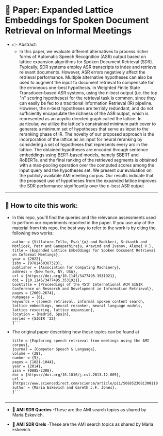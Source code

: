 
# :page_facing_up: **Paper: Expanded Lattice Embeddings for Spoken Document Retrieval on Informal Meetings**

- :point_right: Abstract:
    - In this paper, we evaluate different alternatives to process richer forms of Automatic Speech Recognition (ASR) output based on lattice expansion algorithms for Spoken Document Retrieval (SDR). Typically, SDR systems employ ASR transcripts to index and retrieve relevant documents. However, ASR errors negatively affect the retrieval performance. Multiple alternative hypotheses can also be used to augment the input to document retrieval to compensate for the erroneous one-best hypothesis. In Weighted Finite State Transducer-based ASR systems, using the n-best output (i.e. the top "n" scoring hypotheses) for the retrieval task is common, since they can easily be fed to a traditional Information Retrieval (IR) pipeline. However, the n-best hypotheses are terribly redundant, and do not sufficiently encapsulate the richness of the ASR output, which is represented as an acyclic directed graph called the lattice. In particular, we utilize the lattice's constrained minimum path cover to generate a minimum set of hypotheses that serve as input to the reranking phase of IR. The novelty of our proposed approach is the incorporation of the lattice as an input for neural reranking by considering a set of hypotheses that represents every arc in the lattice. The obtained hypotheses are encoded through sentence embeddings using BERT-based models, namely SBERT and RoBERTa, and the final ranking of the retrieved segments is obtained with a max-pooling operation over the computed scores among the input query and the hypotheses set. We present our evaluation on the publicly available AMI meeting corpus. Our results indicate that the proposed use of hypotheses from the expanded lattice improves the SDR performance significantly over the $n$-best ASR output

---
## :notebook: How to cite this work:

  - In this repo, you'll find the queries and the relevance assessments used to perform our experiments reported in the paper. If you use any of the material from this repo, the best way to refer to the work is by citing the following two works:
    ```@inproceedings{10.1145/3477495.3531921,
    author = {Villatoro-Tello, Esa\'{u} and Madikeri, Srikanth and Motlicek, Petr and Ganapathiraju, Aravind and Ivanov, Alexei V.},
    title = {Expanded Lattice Embeddings for Spoken Document Retrieval on Informal Meetings},
    year = {2022},
    isbn = {9781450387323},
    publisher = {Association for Computing Machinery},
    address = {New York, NY, USA},
    url = {https://doi.org/10.1145/3477495.3531921},
    doi = {10.1145/3477495.3531921},
    booktitle = {Proceedings of the 45th International ACM SIGIR Conference on Research and Development in Information Retrieval},
    pages = {2669–2674},
    numpages = {6},
    keywords = {speech retrieval, informal spoken content search, lattice embeddings, neural reranker, neural language models, lattice rescoring, lattice expansion},
    location = {Madrid, Spain},
    series = {SIGIR '22}
    }```
    
  - The original paper describing how these topics can be found at
    
    ```@article{ESKEVICH20141021,
    title = {Exploring speech retrieval from meetings using the AMI corpus},
    journal = {Computer Speech & Language},
    volume = {28},
    number = {5},
    pages = {1021-1044},
    year = {2014},
    issn = {0885-2308},
    doi = {https://doi.org/10.1016/j.csl.2013.12.005},
    url = {https://www.sciencedirect.com/science/article/pii/S0885230813001186},
    author = {Maria Eskevich and Gareth J.F. Jones},
    }```
  

---

- :file_folder: **AMI SDR Queries**
  -These are the AMI search topics as shared by Maria Eskevich. 
  
- :file_folder: **AMI SDR Qrels**
  -These are the AMI search topics as shared by Maria Eskevich. 
